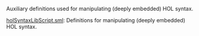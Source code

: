 Auxiliary definitions used for manipulating (deeply embedded) HOL syntax.

[holSyntaxLibScript.sml](holSyntaxLibScript.sml):
Definitions for manipulating (deeply embedded) HOL syntax.
